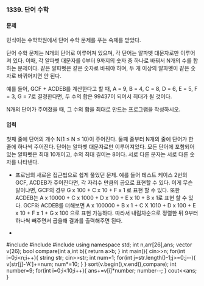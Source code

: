 ### 1339. 단어 수학



#### 문제

민식이는 수학학원에서 단어 수학 문제를 푸는 숙제를 받았다.

단어 수학 문제는 N개의 단어로 이루어져 있으며, 각 단어는 알파벳 대문자로만 이루어져 있다. 이때, 각 알파벳 대문자를 0부터 9까지의 숫자 중 하나로 바꿔서 N개의 수를 합하는 문제이다. 같은 알파벳은 같은 숫자로 바꿔야 하며, 두 개 이상의 알파벳이 같은 숫자로 바뀌어지면 안 된다.

예를 들어, GCF + ACDEB를 계산한다고 할 때, A = 9, B = 4, C = 8, D = 6, E = 5, F = 3, G = 7로 결정한다면, 두 수의 합은 99437이 되어서 최대가 될 것이다.

N개의 단어가 주어졌을 때, 그 수의 합을 최대로 만드는 프로그램을 작성하시오.

#### 입력

첫째 줄에 단어의 개수 N(1 ≤ N ≤ 10)이 주어진다. 둘째 줄부터 N개의 줄에 단어가 한 줄에 하나씩 주어진다. 단어는 알파벳 대문자로만 이루어져있다. 모든 단어에 포함되어 있는 알파벳은 최대 10개이고, 수의 최대 길이는 8이다. 서로 다른 문자는 서로 다른 숫자를 나타낸다.



- 프로님의 새로운 접근법으로 쉽게 풀었던 문제. 예를 들어 테스트 케이스 2번의 GCF, ACDEB가 주어진다면, 각 자리수 만큼의 곱으로 표현할 수 있다. 이게 무슨 말이냐면, GCF의 경우 G x 100 + C x 10 + F x 1 로 표현 할 수 있다. 또한 ACDEB는 A x 10000 + C x 1000 + D x 100 + E x 10 + B x 1로 표현 할 수 있다. GCF와 ACDEB를 더해보면 A x 100000 + B x 1 + C X 1010 + D x 100 + E x 10 + F x 1 + G x 100 으로 표현 가능하다. 따라서 내림차순으로 정렬한 뒤 9부터 하나씩 빼주면서 곱을해 결과를 출력해주면 된다. 

-  ```c++
  #include <iostream>
  #include <vector>
  #include <algorithm>
  using namespace std;
  int n,arr[26],ans;
  vector<int> v(26);
  bool compare(int a,int b){
  	return a>b;
  }
  int main(){
  	cin>>n;
  	for(int i=0;i<n;i++){
  		string str;
  		cin>>str;
  		int num=1;
  		for(int j=str.length()-1;j>=0;j--){
  			v[str[j]-'A']+=num;
  			num*=10;
  		}
  	}
  	sort(v.begin(),v.end(),compare);
  	int number=9;
  	for(int i=0;i<10;i++){
  		ans+=v[i]*number;
  		number--;
  	}
  	cout<<ans;
  }
   ```

  